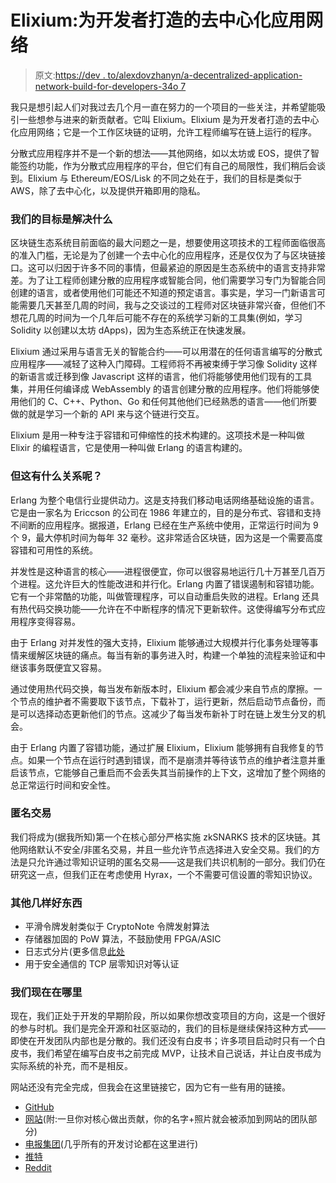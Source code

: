 # Elixium:为开发者打造的去中心化应用网络

> 原文:[https://dev . to/alexdovzhanyn/a-decentralized-application-network-build-for-developers-34o 7](https://dev.to/alexdovzhanyn/a-decentralized-application-network-built-for-developers-34o7)

我只是想引起人们对我过去几个月一直在努力的一个项目的一些关注，并希望能吸引一些想参与进来的新贡献者。它叫 Elixium。Elixium 是为开发者打造的去中心化应用网络；它是一个工作区块链的证明，允许工程师编写在链上运行的程序。

分散式应用程序并不是一个新的想法——其他网络，如以太坊或 EOS，提供了智能签约功能，作为分散式应用程序的平台，但它们有自己的局限性，我们稍后会谈到。Elixium 与 Ethereum/EOS/Lisk 的不同之处在于，我们的目标是类似于 AWS，除了去中心化，以及提供开箱即用的隐私。

### [](#what-were-aiming-to-solve)我们的目标是解决什么

区块链生态系统目前面临的最大问题之一是，想要使用这项技术的工程师面临很高的准入门槛，无论是为了创建一个去中心化的应用程序，还是仅仅为了与区块链接口。这可以归因于许多不同的事情，但最紧迫的原因是生态系统中的语言支持非常差。为了让工程师创建分散的应用程序或智能合同，他们需要学习专门为智能合同创建的语言，或者使用他们可能还不知道的预定语言。事实是，学习一门新语言可能需要几天甚至几周的时间，我与之交谈过的工程师对区块链非常兴奋，但他们不想花几周的时间为一个几年后可能不存在的系统学习新的工具集(例如，学习 Solidity 以创建以太坊 dApps)，因为生态系统正在快速发展。

Elixium 通过采用与语言无关的智能合约——可以用潜在的任何语言编写的分散式应用程序——减轻了这种入门障碍。工程师将不再被束缚于学习像 Solidity 这样的新语言或迁移到像 Javascript 这样的语言，他们将能够使用他们现有的工具集，并用任何编译成 WebAssembly 的语言创建分散的应用程序。他们将能够使用他们的 C、C++、Python、Go 和任何其他他们已经熟悉的语言——他们所要做的就是学习一个新的 API 来与这个链进行交互。

Elixium 是用一种专注于容错和可伸缩性的技术构建的。这项技术是一种叫做 Elixir 的编程语言，它是使用一种叫做 Erlang 的语言构建的。

### [](#but-why-does-this-matter)但这有什么关系呢？

Erlang 为整个电信行业提供动力。这是支持我们移动电话网络基础设施的语言。它是由一家名为 Ericcson 的公司在 1986 年建立的，目的是分布式、容错和支持不间断的应用程序。据报道，Erlang 已经在生产系统中使用，正常运行时间为 9 个 9，最大停机时间为每年 32 毫秒。这非常适合区块链，因为这是一个需要高度容错和可用性的系统。

并发性是这种语言的核心——进程很便宜，你可以很容易地运行几十万甚至几百万个进程。这允许巨大的性能改进和并行化。Erlang 内置了错误遏制和容错功能。它有一个非常酷的功能，叫做管理程序，可以自动重启失败的进程。Erlang 还具有热代码交换功能——允许在不中断程序的情况下更新软件。这使得编写分布式应用程序变得容易。

由于 Erlang 对并发性的强大支持，Elixium 能够通过大规模并行化事务处理等事情来缓解区块链的痛点。每当有新的事务进入时，构建一个单独的流程来验证和中继该事务既便宜又容易。

通过使用热代码交换，每当发布新版本时，Elixium 都会减少来自节点的摩擦。一个节点的维护者不需要取下该节点，下载补丁，运行更新，然后启动节点备份，而是可以选择动态更新他们的节点。这减少了每当发布新补丁时在链上发生分叉的机会。

由于 Erlang 内置了容错功能，通过扩展 Elixium，Elixium 能够拥有自我修复的节点。如果一个节点在运行时遇到错误，而不是崩溃并等待该节点的维护者注意并重启该节点，它能够自己重启而不会丢失其当前操作的上下文，这增加了整个网络的总正常运行时间和安全性。

### [](#anonymous-transactions)匿名交易

我们将成为(据我所知)第一个在核心部分严格实施 zkSNARKS 技术的区块链。其他网络默认不安全/非匿名交易，并且一些允许节点选择进入安全交易。我们的方法是只允许通过零知识证明的匿名交易——这是我们共识机制的一部分。我们仍在研究这一点，但我们正在考虑使用 Hyrax，一个不需要可信设置的零知识协议。

### [](#a-few-other-goodies)其他几样好东西

*   平滑令牌发射类似于 CryptoNote 令牌发射算法
*   存储器加固的 PoW 算法，不鼓励使用 FPGA/ASIC
*   日志式分片(更多信息[此处](https://research.elixium.app/qKN0VINqS_eo3AjJ0O4LLQ#Sharding)
*   用于安全通信的 TCP 层零知识对等认证

### [](#where-we-are-now)我们现在在哪里

现在，我们正处于开发的早期阶段，所以如果你想改变项目的方向，这是一个很好的参与时机。我们是完全开源和社区驱动的，我们的目标是继续保持这种方式——即使在开发团队内部也是分散的。我们还没有白皮书；许多项目启动时只有一个白皮书，我们希望在编写白皮书之前完成 MVP，让技术自己说话，并让白皮书成为实际系统的补充，而不是相反。

网站还没有完全完成，但我会在这里链接它，因为它有一些有用的链接。

*   [GitHub](https://www.github.com/ElixiumNetwork)
*   [网站](http://elixiumnetwork.org)(附:一旦你对核心做出贡献，你的名字+照片就会被添加到网站的团队部分)
*   [电报集团](https://t.me/elixiumnetwork)(几乎所有的开发讨论都在这里进行)
*   [推特](https://twitter.com/elixiumnetwork)
*   [Reddit](https://reddit.com/r/elixium)